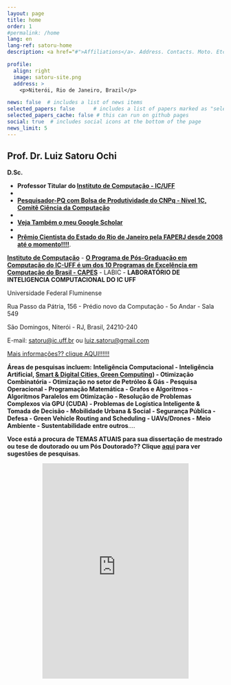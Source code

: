 ```yaml
---
layout: page
title: home
order: 1
#permalink: /home
lang: en
lang-ref: satoru-home
description: <a href="#">Affiliations</a>. Address. Contacts. Moto. Etc.

profile:
  align: right
  image: satoru-site.png
  address: >
    <p>Niterói, Rio de Janeiro, Brazil</p>

news: false  # includes a list of news items
selected_papers: false      # includes a list of papers marked as "selected={true}" (only run locally!)
selected_papers_cache: false # this can run on github pages
social: true  # includes social icons at the bottom of the page
news_limit: 5
---
```


## Prof. Dr. Luiz Satoru Ochi

**D.Sc.**

- **Professor Titular do [Instituto de Computação - IC/UFF](http://www.ic.uff.br)**
-  
- [**Pesquisador-PQ com Bolsa de Produtividade do CNPq - Nível 1C, Comitê Ciência da Computação**](http://lattes.cnpq.br/9171815778534257) 
- 
- [**Veja Também o meu Google Scholar**](https://scholar.google.com/citations?hl=pt-BR&user=w3KB2MoAAAAJ)
- 
- [**Prêmio Cientista do Estado do Rio de Janeiro pela FAPERJ desde 2008 até o momento!!!!**](http://www.faperj.br). 

[**Instituto de Computação**](http://www.ic.uff.br) - [**O Programa de Pós-Graduação em Computação do IC-UFF é um dos 10 Programas de Excelência em Computação do Brasil - CAPES**](http://www.ic.uff.br/PosGraduacao/coordenacao.php) - LABIC - **LABORATÓRIO DE INTELIGENCIA COMPUTACIONAL DO IC UFF**

Universidade Federal Fluminense

Rua Passo da Pátria, 156 - Prédio novo da Computação - 5o Andar - Sala 549

São Domingos, Niterói - RJ, Brasil, 24210-240

E-mail: [satoru@ic.uff.br](mailto:satoru@ic.uff.br) ou [luiz.satoru@gmail.com](mailto:luiz.satoru@gmail.com)
 
[Mais informações?? clique AQUI!!!!!!](https://luizsatoru.github.io/)

**Áreas de pesquisas incluem:** **Inteligência Computacional - Inteligência Artificial, [Smart & Digital Cities, Green Computing](https://creating.city)) - Otimização Combinatória - Otimização no setor de Petróleo & Gás - Pesquisa Operacional - Programação Matemática - Grafos e Algoritmos - Algoritmos Paralelos em Otimização -
 Resolução de Problemas Complexos via GPU (CUDA) - Problemas de Logística Inteligente & Tomada de Decisão - Mobilidade Urbana & Social - Segurança Pública - Defesa - Green Vehicle Routing and Scheduling - UAVs/Drones - Meio Ambiente - Sustentabilidade  entre outros**....

**Voce está a procura de TEMAS ATUAIS para sua dissertação de mestrado ou tese de doutorado ou um Pós Doutorado?? Clique [aqui](/temas) 
para ver sugestões de pesquisas**.

<center>

<iframe src="https://www.facebook.com/plugins/page.php?href=https%3A%2F%2Fwww.facebook.com%2Fsatoruff%2F&tabs=timeline&width=340&height=500&small_header=false&adapt_container_width=true&hide_cover=false&show_facepile=true&appId=3595628487161789" width="340" height="500" style="border:none;overflow:hidden" scrolling="no" frameborder="0" allowfullscreen="true" allow="autoplay; clipboard-write; encrypted-media; picture-in-picture; web-share"></iframe>

</center>
